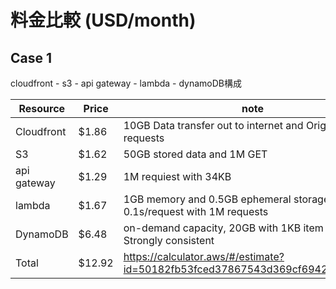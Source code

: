 # 料金比較 (USD/month)
## Case 1
cloudfront - s3 - api gateway - lambda - dynamoDB構成

| Resource    | Price | note  |
|-------------|-------|-------|
| Cloudfront  | $1.86  | 10GB Data transfer out to internet and Origin, 100K requests |
| S3          | $1.62  | 50GB stored data and 1M GET |
| api gateway | $1.29  | 1M requiest with 34KB |
| lambda      | $1.67  | 1GB memory and 0.5GB ephemeral storage, 0.1s/request with 1M requests |
| DynamoDB    | $6.48  | on-demand capacity, 20GB with 1KB item size, no Strongly consistent |
| Total       | $12.92 | https://calculator.aws/#/estimate?id=50182fb53fced37867543d369cf6942b9624af53 |
